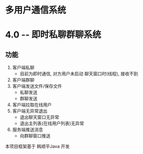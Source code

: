 # 多用户通信系统

# 4.0 -- 即时私聊群聊系统





## 功能

1. 客户端私聊
   - 目前为即时通信, 对方用户未启动 聊天窗口时(线程), 接收不到
2. 客户端群聊
3. 客户端发送文件/保存文件
   - 私聊发送
   - 群聊发送
4. 客户端拉取在线用户
5. 客户端无异常退出
   - 退出聊天窗口无异常   
   - 退出主列表(在线用户列表)无异常 
6. 服务端推送消息
   - 向群聊窗口推送





本项目框架基于 韩顺平Java 开发





